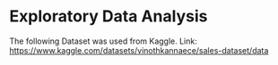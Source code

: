 # Exploratory Data Analysis

The following Dataset was used from Kaggle. 
Link: https://www.kaggle.com/datasets/vinothkannaece/sales-dataset/data
